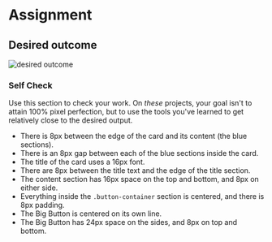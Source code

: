 # Assignment

## Desired outcome

![desired outcome](https://github.com/TheOdinProject/css-exercises/raw/main/margin-and-padding/02-margin-and-padding-2/desired-outcome.png)

### Self Check

Use this section to check your work. On _these_ projects, your goal isn't to
attain 100% pixel perfection, but to use the tools you've learned to get
relatively close to the desired output.

- There is 8px between the edge of the card and its content (the blue sections).
- There is an 8px gap between each of the blue sections inside the card.
- The title of the card uses a 16px font.
- There are 8px between the title text and the edge of the title section.
- The content section has 16px space on the top and bottom, and 8px on either
  side.
- Everything inside the `.button-container` section is centered, and there is
  8px padding.
- The Big Button is centered on its own line.
- The Big Button has 24px space on the sides, and 8px on top and bottom.
